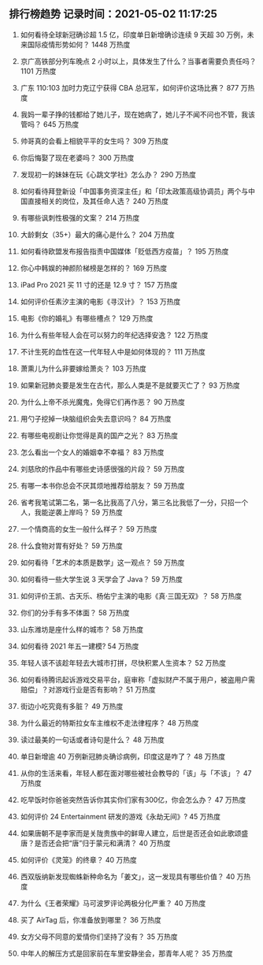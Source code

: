 
## 排行榜趋势 记录时间：2021-05-02 11:17:25
  
  1. 如何看待全球新冠确诊超 1.5 亿，印度单日新增确诊连续 9 天超 30 万例，未来国际疫情形势如何？ 1448 万热度
    
  2. 京广高铁部分列车晚点 2 小时以上，具体发生了什么？当事者需要负责任吗？ 1101 万热度
    
  3. 广东 110:103 加时力克辽宁获得 CBA 总冠军，如何评价这场比赛？ 877 万热度
    
  4. 我妈一辈子挣的钱都给了她儿子，现在她病了，她儿子不闻不问也不管，我该管吗？ 645 万热度
    
  5. 帅哥真的会看上相貌平平的女生吗？ 309 万热度
    
  6. 你后悔娶了现在老婆吗？ 300 万热度
    
  7. 发现初一的妹妹在玩《心跳文学社》怎么办？ 290 万热度
    
  8. 如何看待拜登新设「中国事务资深主任」和「印太政策高级协调员」两个与中国直接相关的岗位，及其任命人选？ 240 万热度
    
  9. 有哪些讽刺性极强的文案？ 214 万热度
    
  10. 大龄剩女（35+）最大的痛心是什么？ 204 万热度
    
  11. 如何看待欧盟发布报告指责中国媒体「贬低西方疫苗」？ 195 万热度
    
  12. 你心中韩娱的神颜阶梯榜是怎样的？ 169 万热度
    
  13. iPad Pro 2021 买 11 寸的还是 12.9 寸？ 157 万热度
    
  14. 如何评价任素汐主演的电影《寻汉计》？ 153 万热度
    
  15. 电影《你的婚礼》有哪些槽点？ 129 万热度
    
  16. 为什么有些年轻人会在可以努力的年纪选择安逸？ 122 万热度
    
  17. 不计生死的血性在这一代年轻人中是如何体现的？ 111 万热度
    
  18. 萧熏儿为什么非要嫁给萧炎？ 103 万热度
    
  19. 如果新冠肺炎要是发生在古代，那么人类是不是就要灭亡了？ 93 万热度
    
  20. 为什么上帝不杀光魔鬼，免得它们再作恶？ 90 万热度
    
  21. 用勺子挖掉一块脑组织会失去意识吗？ 84 万热度
    
  22. 有哪些电视剧让你觉得是真的国产之光？ 83 万热度
    
  23. 怎么看出一个女人的婚姻幸不幸福？ 83 万热度
    
  24. 刘慈欣的作品中有哪些史诗感很强的片段？ 59 万热度
    
  25. 有哪一本书你总会不厌其烦地推荐给朋友？ 59 万热度
    
  26. 省考我笔试第二名，第一名比我高了八分，第三名比我低了一分，只招一个人，我能逆袭上岸吗？ 59 万热度
    
  27. 一个情商高的女生一般什么样子？ 59 万热度
    
  28. 什么食物对胃有好处？ 59 万热度
    
  29. 如何看待「艺术的本质是数学」这一观点？ 59 万热度
    
  30. 如何看待一些大学生说 3 天学会了 Java？ 59 万热度
    
  31. 如何评价王凯、古天乐、杨佑宁主演的电影《真·三国无双》？ 58 万热度
    
  32. 你们的分手有多不体面？ 58 万热度
    
  33. 山东潍坊是座什么样的城市？ 58 万热度
    
  34. 如何看待 2021 年五一建模? 54 万热度
    
  35. 年轻人该不该趁年轻去大城市打拼，尽快积累人生资本？ 52 万热度
    
  36. 如何看待腾讯起诉游戏交易平台，庭审称「虚拟财产不属于用户，被盗用户需赔偿」？对游戏行业是否有影响？ 51 万热度
    
  37. 街边小吃究竟有多脏？ 49 万热度
    
  38. 为什么最近的特斯拉女车主维权不走法律程序？ 48 万热度
    
  39. 读过最美的一句话或者诗句是什么？ 48 万热度
    
  40. 单日新增逾 40 万例新冠肺炎确诊病例，印度这是咋了？ 48 万热度
    
  41. 从你的生活来看，年轻人都在面对哪些被社会教导的「该」与「不该」？ 47 万热度
    
  42. 吃早饭时你爸爸突然告诉你其实你们家有300亿，你会怎么办？ 47 万热度
    
  43. 如何评价 24 Entertainment 研发的游戏《永劫无间》? 45 万热度
    
  44. 如果唐朝不是李家而是关陇贵族中的鲜卑人建立，后世是否还会如此歌颂盛唐？是否还会把“唐”归于蒙元和满清？ 40 万热度
    
  45. 如何评价《灵笼》的终章？ 40 万热度
    
  46. 西双版纳新发现蜘蛛新种命名为「姜文」，这一发现具有哪些价值？ 40 万热度
    
  47. 为什么《王者荣耀》马可波罗评论两极分化严重？ 40 万热度
    
  48. 买了 AirTag 后，你准备放到哪里？ 36 万热度
    
  49. 女方父母不同意的爱情你们坚持了没有？ 35 万热度
    
  50. 中年人的解压方式是回家前在车里安静坐会，那青年人呢？ 35 万热度
    